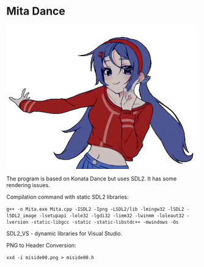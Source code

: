 # Mita Dance
![Mita](png/miside00.png)

The program is based on Konata Dance but uses SDL2. It has some rendering issues.


Compilation command with static SDL2 libraries:

`g++ -o Mita.exe Mita.cpp -ISDL2 -Ipng -LSDL2/lib -lmingw32 -lSDL2 -lSDL2_image -lsetupapi -lole32 -lgdi32 -limm32 -lwinmm -loleaut32 -lversion -static-libgcc -static -static-libstdc++ -mwindows -Os`

SDL2_VS - dynamic libraries for Visual Studio.

PNG to Header Conversion:

`xxd -i miside00.png > miside00.h`
